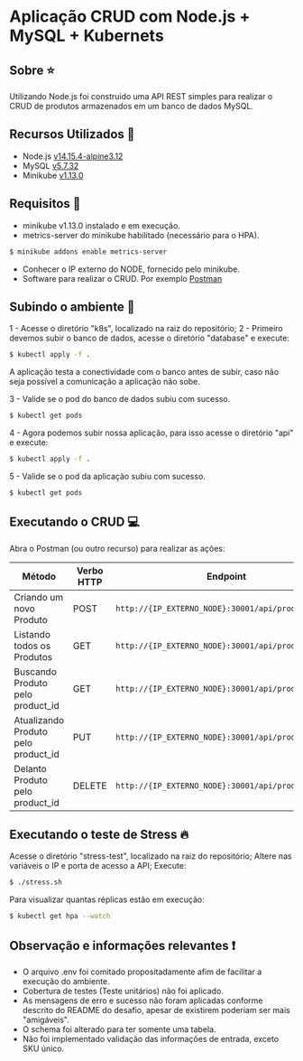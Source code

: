 # Aplicação CRUD com Node.js + MySQL + Kubernets

## Sobre :star:

Utilizando Node.js foi construido uma API REST simples para realizar o CRUD de produtos armazenados em um banco de dados MySQL.

## Recursos Utilizados :page_facing_up:

* Node.js [v14.15.4-alpine3.12](https://hub.docker.com/_/node)
* MySQL [v5.7.32](https://hub.docker.com/_/mysql)
* Minikube [v1.13.0](https://minikube.sigs.k8s.io/docs/start/)

## Requisitos :mag_right:

* minikube v1.13.0 instalado e em execução.
* metrics-server do minikube habilitado (necessário para o HPA).
```sh
$ minikube addons enable metrics-server
```
* Conhecer o IP externo do NODE, fornecido pelo minikube.
* Software para realizar o CRUD. Por exemplo [Postman](https://www.getpostman.com/)

## Subindo o ambiente :rocket:

1 - Acesse o diretório "k8s", localizado na raiz do repositório;
2 - Primeiro devemos subir o banco de dados, acesse o diretório "database" e execute:
```bash
$ kubectl apply -f .
```
A aplicação testa a conectividade com o banco antes de subir, caso não seja possível a comunicação a aplicação não sobe.

3 - Valide se o pod do banco de dados subiu com sucesso.
```bash
$ kubectl get pods
```
4 - Agora podemos subir nossa aplicação, para isso acesse o diretório "api" e execute:
```bash
$ kubectl apply -f .
```
5 - Valide se o pod da aplicação subiu com sucesso.
```bash
$ kubectl get pods
```
## Executando o CRUD :computer:

Abra o Postman (ou outro recurso) para realizar as ações:

| Método | Verbo HTTP | Endpoint |
|---|---|---|
| Criando um novo Produto | POST | `http://{IP_EXTERNO_NODE}:30001/api/products` |
| Listando todos os Produtos | GET | `http://{IP_EXTERNO_NODE}:30001/api/products` |
| Buscando Produto pelo product_id | GET | `http://{IP_EXTERNO_NODE}:30001/api/products/{id}`|
| Atualizando Produto pelo product_id | PUT | `http://{IP_EXTERNO_NODE}:30001/api/products/{id}`|
| Delanto Produto pelo product_id | DELETE | `http://{IP_EXTERNO_NODE}:30001/api/products/{id}`|

## Executando o teste de Stress :fire:

Acesse o diretório "stress-test", localizado na raiz do repositório;
Altere nas variáveis o IP e porta de acesso a API;
Execute:
```bash
$ ./stress.sh
```
Para visualizar quantas réplicas estão em execução:
```bash
$ kubectl get hpa --watch
```

## Observação e informações relevantes :exclamation:

* O arquivo .env foi comitado propositadamente afim de facilitar a execução do ambiente.
* Cobertura de testes (Teste unitários) não foi aplicado.
* As mensagens de erro e sucesso não foram aplicadas conforme descrito do README do desafio, apesar de existirem poderiam ser mais "amigáveis". 
* O schema foi alterado para ter somente uma tabela.
* Não foi implementado validação das informações de entrada, exceto SKU único.
